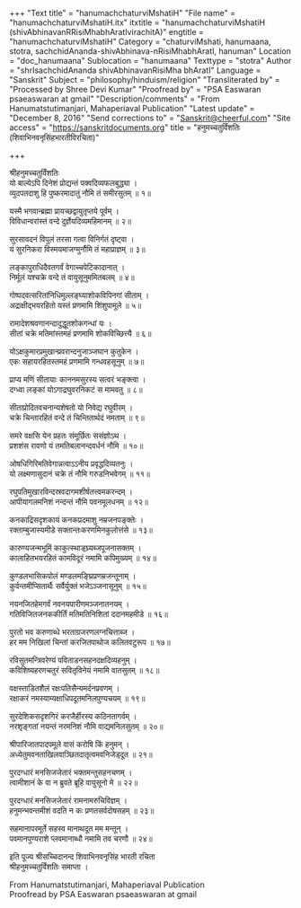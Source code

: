 +++
"Text title" = "hanumachchaturviMshatiH"
"File name" = "hanumachchaturviMshatiH.itx"
itxtitle = "hanumachchaturviMshatiH (shivAbhinavanRRisiMhabhAratIvirachitA)"
engtitle = "hanumachchaturviMshatiH"
Category = "chaturviMshati, hanumaana, stotra, sachchidAnanda-shivAbhinava-nRisiMhabhAratI, hanuman"
Location = "doc_hanumaana"
Sublocation = "hanumaana"
Texttype = "stotra"
Author = "shrIsachchidAnanda shivAbhinavanRisiMha bhAratI"
Language = "Sanskrit"
Subject = "philosophy/hinduism/religion"
"Transliterated by" = "Processed by Shree Devi Kumar"
"Proofread by" = "PSA Easwaran psaeaswaran at gmail"
"Description/comments" = "From Hanumatstutimanjari, Mahaperiaval Publication"
"Latest update" = "December 8, 2016"
"Send corrections to" = "Sanskrit@cheerful.com"
"Site access" = "https://sanskritdocuments.org"
title = "हनुमच्चतुर्विंशतिः (शिवाभिनवनृसिंहभारतीविरचिता)"

+++
  
 श्रीहनुमच्चतुर्विंशतिः   
यो बाल्येऽपि दिनेशं प्रोद्यन्तं पक्वदिव्यफलबुद्ध्या ।  
व्युदपतदाशु हि पुष्करमादातुं नौमि तं समीरसुतम् ॥ १॥  
  
यस्मै भगवान्ब्रह्मा प्रायच्छद्वायुतृप्तये पूर्वम् ।  
विविधान्वरांस्तं वन्दे दुर्ज्ञेयदिव्यमहिमानम् ॥ २॥  
  
सुरसावदनं विपुलं तरसा गत्वा विनिर्गतं दृष्ट्वा ।  
यं सुरनिकरा विस्मयमाजग्मुर्नौमि तं महाप्राज्ञम् ॥ ३॥  
  
लङ्कापुराधिदैवतगर्वं वेगाच्चपेटिकादानात् ।  
निर्मूलं यश्चक्रे वन्दे तं वायुसूनुममितबलम् ॥ ४॥  
  
गोष्पदवत्सरितांनिधिमुल्लङ्घ्याशोकविपिनगां सीताम् ।  
अद्राक्षीद्भयरहितो यस्तं प्रणमामि शिंशुपामूले ॥ ५॥  
  
रामादेशश्रवणानन्दादुद्धूतशोकगन्धां यः ।  
सीतां चक्रे मतिमांस्तमहं प्रणमामि शोकविच्छित्त्यै ॥ ६॥  
  
योऽक्षकुमारप्रमुखान्प्रवरान्दनुजाञ्जघान कुतुकेन ।  
एकः सहायरहितस्तमहं प्रणमामि गन्धवहसूनुम् ॥ ७॥  
  
प्राप्य मणिं सीतायाः काननमसुरस्य सत्वरं भङ्क्त्वा ।  
दग्ध्वा लङ्कां योऽगाद्रघुवरनिकटं स मामवतु ॥ ८॥  
  
सीताप्रोदितवचनान्यशेषतो यो निवेद्य रघुवीरम् ।  
चक्रे चिन्तारहितं वन्दे तं चिन्तितार्थदं नमताम् ॥ ९॥  
  
समरे वक्षसि येन प्रहतः संमूर्छितः ससंज्ञोऽथ ।  
प्रशशंस रावणो यं तमतिबलानन्दवर्धनं नौमि ॥ १०॥  
  
ओषधिगिरिमतिवेगान्नत्वाऽऽनीय प्रवृद्धदिव्यतनुः ।  
यो लक्ष्मणासुदानं चक्रे तं नौमि गरुडनिभवेगम् ॥ ११॥  
  
रघुपतिमुखारविन्दस्रवदागमशीर्षतत्त्वमकरन्दम् ।  
आपीयागलमनिशं नन्दन्तं नौमि पवनमूलधनम् ॥ १२॥  
  
कनकाद्रिसदृशकायं कनकप्रदमाशु नम्रजनपङ्क्तेः ।  
रक्ताम्बुजास्यमीडे सक्तान्तःकरणमिनकुलोत्तंसे ॥ १३॥  
  
कारुण्यजन्मभूमिं काकुत्स्थाङ्घ्र्यब्जपूजनासक्तम् ।  
कालाहितभयरहितं कामविदूरं नमामि कपिमुख्यम् ॥ १४॥  
  
कुण्डलभासिकपोलं मण्डलमङ्घ्रिप्रणम्रजन्तूनाम् ।  
कुर्वन्तमीप्सितार्थैः सर्वैर्युक्तं भजेऽञ्जनासूनुम् ॥ १५॥  
  
नयनजितहेमगर्वं नवनयपारीणमञ्जनातनयम् ।  
गतिविजितजनककीर्तिं मतिमतिनिशितां ददानमहमीडे ॥ १६॥  
  
पुरतो भव करुणाब्धे भरताग्रजरणलग्नचित्ताब्ज ।  
हर मम निखिलां चिन्तां करजितपाथोज कलितवटुरूप ॥ १७॥  
  
रविसुतमन्त्रिवरेण्यं पविताडनसहनदक्षदिव्यहनुम् ।  
कविशिष्यहरणचतुरं सवितृविनेयं नमामि वातसुतम् ॥ १८॥  
  
वक्षस्ताडितशैलं रक्षःपतिसैन्यमर्दनप्रवणम् ।  
रक्षाकरं नमस्याम्यक्षाधिपदूतमनिलपुण्यचयम् ॥ १९॥  
  
सुरदेशिकसदृशगिरं करजैर्हीरस्य कठिनतागर्वम् ।  
नरशृङ्गतां नयन्तं नरमनिशं नौमि वाद्यमनिलसुतम् ॥ २०॥  
  
श्रीपारिजातपादपमूले वासं करोषि किं हनुमन् ।  
अध्येतुमवनताखिलवाञ्छितदातृत्वमवनिजेड्दूत ॥ २१॥  
  
पुरदग्धारं मनसिजजेतारं भक्तमन्तुसहनचणम् ।  
त्वामीशानं के वा न ब्रुवते ब्रूहि वायुसूनो मे  ॥ २२॥  
  
पुरदग्धारं मनसिजजेतारं रामनामरुचिविज्ञम् ।  
हनुमन्भवन्तमीशं वदति न कः प्रणतसर्वदोषसहम् ॥ २३॥  
  
सहमानापरमूर्ते सहस्व मानाथदूत मम मन्तून् ।  
पवमानपुण्यराशे प्लवमानाब्धौ नमामि तव चरणौ ॥ २४॥  
  
इति पूज्य श्रीसच्चिदानन्द शिवाभिनवनृसिंह भारती रचिता  
श्रीहनुमच्चतुर्विंशतिः समाप्ता ।  
  
From Hanumatstutimanjari, Mahaperiaval Publication  
Proofread by PSA Easwaran psaeaswaran at gmail  
  
